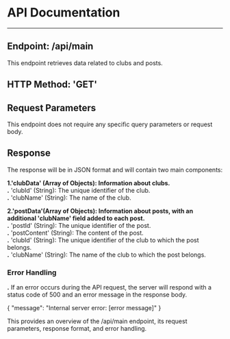 # API Documentation
---


## Endpoint: /api/main

This endpoint retrieves data related to clubs and posts.

## HTTP Method: 'GET'

## Request Parameters

This endpoint does not require any specific query parameters or request body.

## Response

The response will be in JSON format and will contain two main components:

**1.'clubData' (Array of Objects): Information about clubs.**
<br /> **.** 'clubId' (String): The unique identifier of the club.<br> **.** 'clubName' (String): The name of the club.

**2.'postData'(Array of Objects): Information about posts, with an additional 'clubName' field added to each post.**
<br> **.** 'postId' (String): The unique identifier of the post.
<br> **.** 'postContent' (String): The content of the post.
<br> **.** 'clubId' (String): The unique identifier of the club to which the post belongs.
<br> **.** 'clubName' (String): The name of the club to which the post belongs.


### Error Handling
**.** If an error occurs during the API request, the server will respond with a status code of 500 and an error message in the response body.

{
  "message": "Internal server error: [error message]"
}

This provides an overview of the /api/main endpoint, its request parameters, response format, and error handling.





   




  








